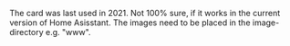 The card was last used in 2021. Not 100% sure, if it works in the current version of Home Asisstant. The images need to be placed in the image-directory e.g. "www".
